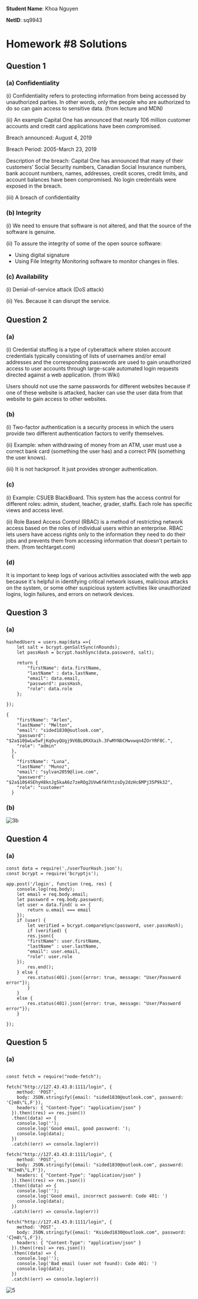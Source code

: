 **Student Name**:  Khoa Nguyen

**NetID**: sq9943

# Homework #8 Solutions

## Question 1 
### (a) Confidentiality

(i) Confidentiality refers to protecting information from being accessed by unauthorized parties. In other words, only the people who are authorized to do so can gain access to sensitive data. (from lecture and MDN)

(ii) An example
Capital One has announced that nearly 106 million customer accounts and credit card applications have been compromised.

Breach announced: August 4, 2019

Breach Period: 2005-March 23, 2019

Description of the breach: Capital One has announced that many of their customers’ Social Security numbers, Canadian Social Insurance numbers, bank account numbers, names, addresses, credit scores, credit limits, and account balances have been compromised. No login credentials were exposed in the breach.

(iii) A breach of confidentiality

### (b) Integrity

(i) We need to ensure that software is not altered, and that the source of the software is genuine.

(ii) To assure the integrity of some of the open source software:

- Using digital signature
- Using File Integrity Monitoring software to monitor changes in files.



### (c) Availability

(i) Denial-of-service attack (DoS attack)

(ii) Yes. Because it can disrupt the service.

## Question 2
### (a)

(i) Credential stuffing is a type of cyberattack where stolen account credentials typically consisting of lists of usernames and/or email addresses and the corresponding passwords are used to gain unauthorized access to user accounts through large-scale automated login requests directed against a web application. (from Wiki)

Users should not use the same passwords for different websites because if one of these website is attacked, hacker can use the user data from that website to gain access to other websites. 

### (b)

(i) Two-factor authentication is a security process in which the users provide two different authentication factors to verify themselves.

(ii) Example: when withdrawing of money from an ATM, user must use a correct bank card (something the user has) and a correct PIN (something the user knows).

(iii) It is not hackproof. It just provides stronger authentication.

### (c)

(i) Example: CSUEB BlackBoard. This system has the access control for different roles: admin, student, teacher, grader, staffs. Each role has specific views and access level.

(ii) Role Based Access Control (RBAC) is a method of restricting network access based on the roles of individual users within an enterprise. RBAC lets users have access rights only to the information they need to do their jobs and prevents them from accessing information that doesn't pertain to them. (from techtarget.com)

### (d)

It is important to keep logs of various activities associated with the web app because it's helpful in identifying critical network issues, malicious attacks on the system, or some other suspicious system activities like unauthorized logins, login failures, and errors on network devices.

## Question 3
### (a)

```code
hashedUsers = users.map(data =>{
    let salt = bcrypt.genSaltSync(nRounds);
    let passHash = bcrypt.hashSync(data.password, salt);

    return {
        "firstName": data.firstName,
        "lastName" : data.lastName,
        "email": data.email,
        "password": passHash,
        "role": data.role
    };
 
});
```

```code
{
    "firstName": "Arlen",
    "lastName": "Melton",
    "email": "sided1830@outlook.com",
    "password": "$2a$10$wLw5wfjKqOuyQUgj9V6BLORXXaih.3FwMYNbCMwvwqn4ZOrYRF8C.",
    "role": "admin"
  },
  {
    "firstName": "Luna",
    "lastName": "Munoz",
    "email": "sylvan2059@live.com",
    "password": "$2a$10$4SEhyH8knJg5kaA6z7zeROg2UVw6fAYhtzsDy2dzHc6MPj35P9k32",
    "role": "customer"
  }
```

### (b)

![3b](images/3b.png)

## Question 4
### (a)

```code
const data = require('./userTourHash.json');
const bcrypt = require('bcryptjs');

app.post('/login', function (req, res) {
    console.log(req.body);
    let email = req.body.email;
    let password = req.body.password;
    let user = data.find( u => {
        return u.email === email
    });
    if (user) {
    	let verified = bcrypt.compareSync(password, user.passHash);
    	if (verified) {
    	res.json({
        "firstName": user.firstName,
        "lastName" : user.lastName,
        "email": user.email,
        "role": user.role
    });
        res.end();
    } else {
        res.status(401).json({error: true, message: "User/Password error"});
    	}
	}
    else {
        res.status(401).json({error: true, message: "User/Password error"});
    }
    
});
```
## Question 5

### (a)

```code

const fetch = require("node-fetch");

fetch("http://127.43.43.8:1111/login", {
    method: 'POST',
    body: JSON.stringify({email: "sided1830@outlook.com", password: 'C}m8\"L,F'}),
    headers: { "Content-Type": "application/json" }
  }).then((res) => res.json())
  .then((data) => {
    console.log('');
    console.log('Good email, good password: ');
    console.log(data);
  })
  .catch((err) => console.log(err))

fetch("http://127.43.43.8:1111/login", {
    method: 'POST',
    body: JSON.stringify({email: "sided1830@outlook.com", password: 'KC}m8\"L,F'}),
    headers: { "Content-Type": "application/json" }
  }).then((res) => res.json())
  .then((data) => {
    console.log('');
    console.log('Good email, incorrect password: Code 401: ')
    console.log(data);
  })
  .catch((err) => console.log(err))

fetch("http://127.43.43.8:1111/login", {
    method: 'POST',
    body: JSON.stringify({email: "Ksided1830@outlook.com", password: 'C}m8\"L,F'}),
    headers: { "Content-Type": "application/json" }
  }).then((res) => res.json())
  .then((data) => {
    console.log('');
    console.log('Bad email (user not found): Code 401: ')
    console.log(data);
  })
  .catch((err) => console.log(err))
```
![5](images/5.png)
